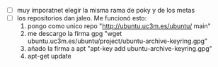 - [ ] muy imporatnet elegir la misma rama de poky y de los metas
- [ ] los repositorios dan jaleo. Me funcionó esto: 
  1. pongo como unico repo "http://ubuntu.uc3m.es/ubuntu/ main"
  2. me descargo la firma gpg "wget ubuntu.uc3m.es/ubuntu/project/ubuntu-archive-keyring.gpg"
  3. añado la firma a apt "apt-key add ubuntu-archive-keyring.gpg"
  4. apt-get update
  
  
  
